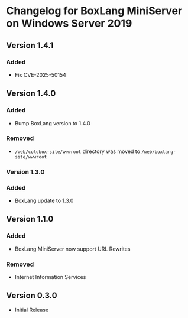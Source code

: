 # Changelog for BoxLang MiniServer on Windows Server 2019

## Version 1.4.1
### Added
* Fix CVE-2025-50154

## Version 1.4.0
### Added
* Bump BoxLang version to 1.4.0
### Removed
* `/web/coldbox-site/wwwroot` directory was moved to `/web/boxlang-site/wwwroot`

### Version 1.3.0
### Added
* BoxLang update to 1.3.0

## Version 1.1.0
### Added
* BoxLang MiniServer now support URL Rewrites
### Removed
* Internet Information Services

## Version 0.3.0

* Initial Release

